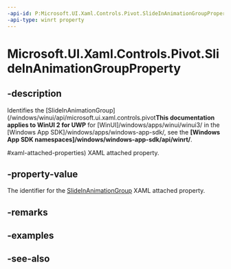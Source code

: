 ```yaml
---
-api-id: P:Microsoft.UI.Xaml.Controls.Pivot.SlideInAnimationGroupProperty
-api-type: winrt property
---
```


<!-- Property syntax
public Windows.UI.Xaml.DependencyProperty SlideInAnimationGroupProperty { get; }
-->

# Microsoft.UI.Xaml.Controls.Pivot.SlideInAnimationGroupProperty

## -description
Identifies the [SlideInAnimationGroup](/windows/winui/api/microsoft.ui.xaml.controls.pivot**This documentation applies to WinUI 2 for UWP** for [WinUI]/windows/apps/winui/winui3/ in the [Windows App SDK]/windows/apps/windows-app-sdk/, see the **[Windows App SDK namespaces]/windows/windows-app-sdk/api/winrt/**.

#xaml-attached-properties) XAML attached property.

## -property-value
The identifier for the [SlideInAnimationGroup](/windows/winui/api/microsoft.ui.xaml.controls.pivot#xaml-attached-properties) XAML attached property.

## -remarks

## -examples

## -see-also
